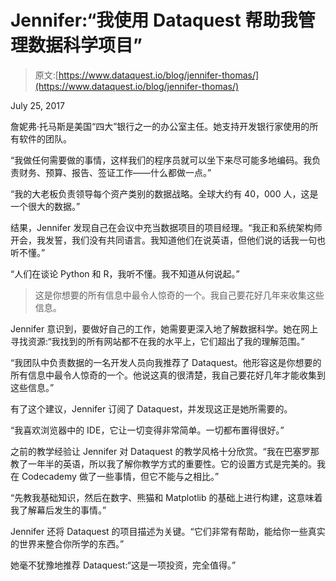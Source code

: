 # Jennifer:“我使用 Dataquest 帮助我管理数据科学项目”

> 原文:[https://www.dataquest.io/blog/jennifer-thomas/](https://www.dataquest.io/blog/jennifer-thomas/)

July 25, 2017

詹妮弗·托马斯是美国“四大”银行之一的办公室主任。她支持开发银行家使用的所有软件的团队。

“我做任何需要做的事情，这样我们的程序员就可以坐下来尽可能多地编码。我负责财务、预算、报告、签证工作——什么都做一点。”

“我的大老板负责领导每个资产类别的数据战略。全球大约有 40，000 人，这是一个很大的数据。”

结果，Jennifer 发现自己在会议中充当数据项目的项目经理。“我正和系统架构师开会，我发誓，我们没有共同语言。我知道他们在说英语，但他们说的话我一句也听不懂。”

“人们在谈论 Python 和 R，我听不懂。我不知道从何说起。”

> 这是你想要的所有信息中最令人惊奇的一个。我自己要花好几年来收集这些信息。

Jennifer 意识到，要做好自己的工作，她需要更深入地了解数据科学。她在网上寻找资源:“我找到的所有网站都不在我的水平上，它们超出了我的理解范围。”

“我团队中负责数据的一名开发人员向我推荐了 Dataquest。他形容这是你想要的所有信息中最令人惊奇的一个。他说这真的很清楚，我自己要花好几年才能收集到这些信息。”

有了这个建议，Jennifer 订阅了 Dataquest，并发现这正是她所需要的。

“我喜欢浏览器中的 IDE，它让一切变得非常简单。一切都布置得很好。”

之前的教学经验让 Jennifer 对 Dataquest 的教学风格十分欣赏。“我在巴塞罗那教了一年半的英语，所以我了解你教学方式的重要性。它的设置方式是完美的。我在 Codecademy 做了一些事情，但它不能与之相比。”

“先教我基础知识，然后在数字、熊猫和 Matplotlib 的基础上进行构建，这意味着我了解幕后发生的事情。”

Jennifer 还将 Dataquest 的项目描述为关键。“它们非常有帮助，能给你一些真实的世界来整合你所学的东西。”

她毫不犹豫地推荐 Dataquest:“这是一项投资，完全值得。”